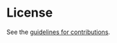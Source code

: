 # License

See the
[guidelines for contributions](https://github.com/github.com/watal/blob/main/CONTRIBUTING.md).
